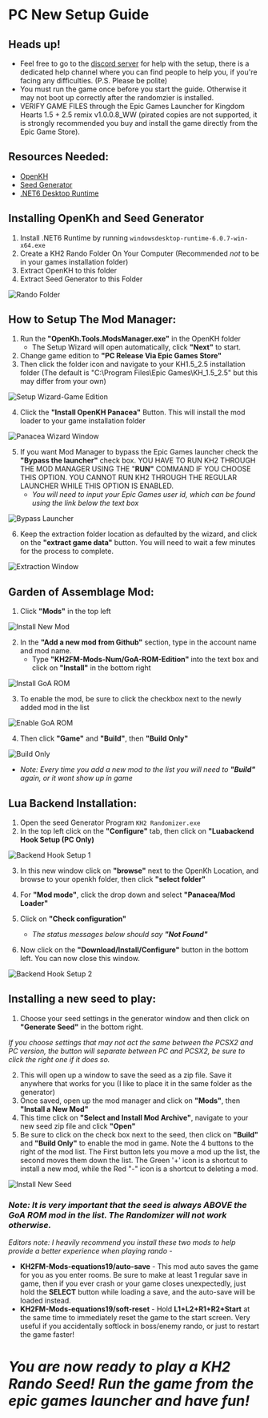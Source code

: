 # PC New Setup Guide

## Heads up!
* Feel free to go to the [discord server](https://discord.gg/vKhdwNAmzE) for help with the setup, there is a dedicated help channel where you can find people to help you, if you're facing any difficulties. (P.S. Please be polite)
* You must run the game once before you start the guide. Otherwise it may not boot up correctly after the randomzier is installed.
* VERIFY GAME FILES through the Epic Games Launcher for Kingdom Hearts 1.5 + 2.5 remix v1.0.0.8_WW (pirated copies are not supported, it is strongly recommended you buy and install the game directly from the Epic Game Store).

## Resources Needed:
* [OpenKH](https://github.com/OpenKH/OpenKh/releases/download/release-412/openkh-build1892.zip)
* [Seed Generator](https://github.com/tommadness/KH2Randomizer/releases/latest/download/Kingdom.Hearts.II.Final.Mix.Randomizer.zip)
* [.NET6 Desktop Runtime](https://dotnet.microsoft.com/en-us/download/dotnet/thank-you/runtime-desktop-6.0.7-windows-x64-installer)

## Installing OpenKh and Seed Generator
1. Install .NET6 Runtime by running `windowsdesktop-runtime-6.0.7-win-x64.exe`
2. Create a KH2 Rando Folder On Your Computer (Recommended *not* to be in your games installation folder)
3. Extract OpenKH to this folder
4. Extract Seed Generator to this Folder

![Rando Folder](../images/Panacea-ModLoader/KH2%20Rando%20Folder.png)

## How to Setup The Mod Manager:
1. Run the **"OpenKh.Tools.ModsManager.exe"** in the OpenKH folder 
	- The Setup Wizard will open automatically, click **"Next"** to start.
2. Change game edition to **"PC Release Via Epic Games Store"**
3. Then click the folder icon and navigate to your KH1.5_2.5 installation folder (The default is "C:\Program Files\Epic Games\KH_1.5_2.5" but this may differ from your own)

![Setup Wizard-Game Edition](../images/Panacea-ModLoader/Game%20Edition%20Window.png)

4. Click the **"Install OpenKH Panacea"** Button. This will install the mod loader to your game installation folder

![Panacea Wizard Window](../images/Panacea-ModLoader/Panacea%20Install%20Window.png)

5. If you want Mod Manager to bypass the Epic Games launcher check the **"Bypass the launcher"** check box. YOU HAVE TO RUN KH2 THROUGH THE MOD MANAGER USING THE "**RUN"** COMMAND IF YOU CHOOSE THIS OPTION. YOU CANNOT RUN KH2 THROUGH THE REGULAR LAUNCHER WHILE THIS OPTION IS ENABLED.
	* *You will need to input your Epic Games user id, which can be found using the link below the text box*

![Bypass Launcher](../images/Panacea-ModLoader/Bypass%20Launcher.png)

6. Keep the extraction folder location as defaulted by the wizard, and click on the **"extract game data"** button. You will need to wait a few minutes for the process to complete.

![Extraction Window](../images/Panacea-ModLoader/Extraction%20Window.png)

## Garden of Assemblage Mod:
1. Click **"Mods"** in the top left

![Install New Mod](../images/Panacea-ModLoader/Install%20New%20Mod.png)

2. In the **"Add a new mod from Github"** section, type in the account name and mod name.
	- Type **"KH2FM-Mods-Num/GoA-ROM-Edition"** into the text box and click on **"Install"** in the bottom right

![Install GoA ROM](../images/Panacea-ModLoader/Install%20GoA%20ROM.png)

3. To enable the mod, be sure to click the checkbox next to the newly added mod in the list

![Enable GoA ROM](../images/Panacea-ModLoader/Enable_GoA_ROM.png)

4. Then click **"Game"** and **"Build"**, then **"Build Only"**

![Build Only](../images/Panacea-ModLoader/Build%20Only.png)

* *Note: Every time you add a new mod to the list you will need to **"Build"** again, or it wont show up in game*

## Lua Backend Installation:
1. Open the seed Generator Program `KH2 Randomizer.exe`
2. In the top left click on the **"Configure"** tab, then click on **"Luabackend Hook Setup (PC Only)**

![Backend Hook Setup 1](../images/Panacea-ModLoader/Backend%20Hook%20Setup%201.png)

3. In this new window click on **"browse"** next to the OpenKh Location, and browse to your openkh folder, then click **"select folder"**
4. For **"Mod mode"**, click the drop down and select **"Panacea/Mod Loader"**
5. Click on **"Check configuration"**
	* *The status messages below should say **"Not Found"***

6. Now click on the **"Download/Install/Configure"** button in the bottom left. You can now close this window.

![Backend Hook Setup 2](../images/Panacea-ModLoader/LuaBackend%20Hook%20Setup%202.gif)

## Installing a new seed to play:
1. Choose your seed settings in the generator window and then click on **"Generate Seed"** in the bottom right.

*If you choose settings that may not act the same between the PCSX2 and PC version, the button will separate between PC and PCSX2, be sure to click the right one if it does so.*

2. This will open up a window to save the seed as a zip file. Save it anywhere that works for you (I like to place it in the same folder as the generator)
3. Once saved, open up the mod manager and click on **"Mods"**, then **"Install a New Mod"**
4. This time click on **"Select and Install Mod Archive"**, navigate to your new seed zip file and click **"Open"**
5. Be sure to click on the check box next to the seed, then click on **"Build"** and **"Build Only"** to enable the mod in game. Note the 4 buttons to the right of the mod list. The First button lets you move a mod up the list, the second moves them down the list. The Green '+' icon is a shortcut to install a new mod, while the Red "-" icon is a shortcut to deleting a mod.

![Install New Seed](../images/Panacea-ModLoader/Install%20New%20Seed.gif)

### *Note: It is very important that the seed is always ABOVE the GoA ROM mod in the list. The Randomizer will not work otherwise.*

*Editors note: I heavily recommend you install these two mods to help provide a better experience when playing rando -*

* **KH2FM-Mods-equations19/auto-save** - This mod auto saves the game for you as you enter rooms. Be sure to make at least 1 regular save in game, then if you ever crash or your game closes unexpectedly, just hold the **SELECT** button while loading a save, and the auto-save will be loaded instead.
* **KH2FM-Mods-equations19/soft-reset** - Hold **L1+L2+R1+R2+Start** at the same time to immediately reset the game to the start screen. Very useful if you accidentally softlock in boss/enemy rando, or just to restart the game faster!


# *You are now ready to play a KH2 Rando Seed! Run the game from the epic games launcher and have fun!*
